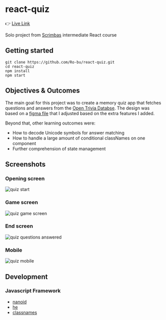 # react-quiz

:point_right: [Live Link](https://ro-bu.github.io/react-quiz/)

Solo project from [Scrimbas](https://scrimba.com/) intermediate React course

## Getting started

```
git clone https://github.com/Ro-bu/react-quiz.git
cd react-quiz
npm install
npm start
```

## Objectives & Outcomes

The main goal for this project was to create a memory quiz app that fetches questions and answers from the [Open Trivia Databse](https://opentdb.com/). The design was based on a [figma file](.com/file/xncUPh3fDUDqvz7qsNvXOs/Quizzical-App-(Copy)) that I adjusted based on the extra features I added.

Beyond that, other learning outcomes were:

- How to decode Unicode symbols for answer matching
- How to handle a large amount of conditional classNames on one component
- Further comprehension of state management

## Screenshots

### Opening screen
![quiz start](https://user-images.githubusercontent.com/74863940/182236149-3a809cd6-bde4-4b83-98a9-2f468584ac9a.PNG)

### Game screen
![quiz game screen](https://user-images.githubusercontent.com/74863940/182236381-6051011e-dd4a-4139-8da6-2ca071ea588e.PNG)

### End screen
![quiz questions answered](https://user-images.githubusercontent.com/74863940/182236476-6bf6306d-d813-4c6a-8433-fa0d649a8d01.PNG)

### Mobile
![quiz mobile](https://user-images.githubusercontent.com/74863940/182236527-828a674c-2a9f-4522-8b35-ee3937ffefc1.PNG)


## Development

### Javascript Framework

- [nanoid](https://www.npmjs.com/package/nanoid)
- [he](https://www.npmjs.com/package/he)
- [classnames](https://www.npmjs.com/package/classnames)

